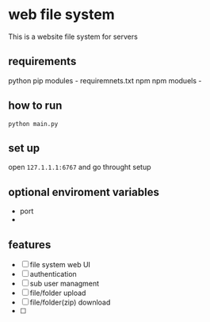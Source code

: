 #  web file system
This is a website file system for servers 

## requirements
python
pip modules - requiremnets.txt
npm
npm moduels - 


## how to run
```python main.py```

## set up
open ```127.1.1.1:6767``` and go throught setup 


## optional enviroment variables
 - port
 -  


## features
 - [ ] file system web UI
 - [ ] authentication
 - [ ] sub user managment 
 - [ ] file/folder upload
 - [ ] file/folder(zip) download
 - [ ] 